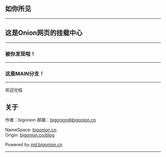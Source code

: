 ## 如你所见

--------

## 这是Onion网页的挂载中心

--------

### 被你发现啦！

--------

### 这是MAIN分支！


----
欢迎光临

## 关于

作者：bigonion
邮箱：bigonion@bigonion.cn  

NameSpace: [bigonion.cn](https://bigonion.cn)   
Origin: [bigonion.cn/blog](https://bigonion.cn/blog)    

Powered by [md.bigonion.cn](https://bigonion.cn/blog)   

----

